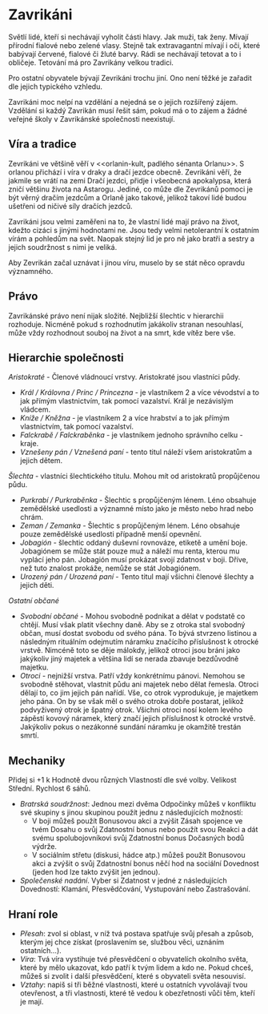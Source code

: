 # Zavrikáni

Světlí lidé, kteří si nechávají vyholit části hlavy. Jak muži, tak ženy. Mívají přírodní fialové nebo zelené vlasy. Stejně tak extravagantní mívají i oči, které babývají červené, fialové či žluté barvy. Rádi se nechávají tetovat a to i obličeje. Tetování má pro Zavrikány velkou tradici.

Pro ostatní obyvatele bývají Zevrikáni trochu jiní. Ono není těžké je zařadit dle jejich typického vzhledu.

Zavrikáni moc nelpí na vzdělání a nejedná se o jejich rozšířený zájem. Vzdělání si každý Zavrikán musí řešit sám, pokud má o to zájem a žádné veřejné školy v Zavrikánské společnosti neexistují.

## Víra a tradice

Zevrikáni ve většině věří v <<orlanin-kult, padlého sénanta Orlanu>>. S orlanou přichází i víra v draky a dračí jezdce obecně. Zevrikáni věří, že jakmile se vrátí na zemi Dračí jezdci, přidje i všeobecná apokalypsa, která zničí většinu života na Astarogu. Jediné, co může dle Zevrikánů pomoci je být věrný dračím jezdcům a Orlaně jako takové, jelikož takoví lidé budou ušetřeni od ničivé síly dračích jezdců.

Zavrikáni jsou velmi zaměřeni na to, že vlastní lidé mají právo na život, kdežto cizáci s jinými hodnotami ne. Jsou tedy velmi netolerantní k ostatním vírám a pohledům na svět. Naopak stejný lid je pro ně jako bratři a sestry a jejich soudržnost s nimi je veliká.

Aby Zevrikán začal uznávat i jinou víru, muselo by se stát něco opravdu významného.

## Právo

Zavrikánské právo není nijak složité. Nejbližší šlechtic v hierarchii rozhoduje. Nicméně pokud s rozhodnutím jakákoliv stranan nesouhlasí, může vždy rozhodnout souboj na život a na smrt, kde vítěz bere vše.

## Hierarchie společnosti

*Aristokraté* - Členové vládnoucí vrstvy. Aristokraté jsou vlastníci půdy.
* *Král / Královna / Princ / Princezna* - je vlastníkem 2 a více vévodství a to jak přímým vlastnictvím, tak pomocí vazalství. Král je nezávislým vládcem.
* *Kníže / Kněžna* - je vlastníkem 2  a více hrabství a to jak přímým vlastnictvím, tak pomocí vazalství.
* *Falckrabě / Falckraběnka* - je vlastníkem jednoho správního celku - kraje.
* *Vznešeny pán / Vznešená paní* - tento titul náleží všem aristokratům a jejich dětem.

*Šlechta* - vlastníci šlechtického titulu. Mohou mít od aristokratů propůjčenou půdu.
* *Purkrabí / Purkraběnka* - Šlechtic s propůjčeným lénem. Léno obsahuje zemědělské usedlosti a významné místo jako je město nebo hrad nebo chrám.
* *Zeman / Zemanka* - Šlechtic s propůjčeným lénem. Léno obsahuje pouze zemědělské usedlosti případně menší opevnění.
* *Jobagión* - šlechtic oddaný duševní rovnováze, etiketě a umění boje. Jobagiónem se může stát pouze muž a náleží mu renta, kterou mu vyplácí jeho pán. Jobagión musí prokázat svojí zdatnost v boji. Dříve, než tuto znalost prokáže, nemůže se stát Jobagiónem.
* *Urozený pán / Urozená paní* - Tento titul mají všichni členové šlechty a jejich děti.

*Ostatní občané*
* *Svobodní občané* - Mohou svobodně podnikat a dělat v podstatě co chtějí. Musí však platit všechny daně. Aby se z otroka stal svobodný občan, musí dostat svobodu od svého pána. To bývá stvrzeno listinou a následným rituálním odejmutím náramku značícího příslušnost k otrocké vrstvě. Nimcéně toto se děje málokdy, jelikož otroci jsou bráni jako jakýkoliv jiný majetek a většina lidí se nerada zbavuje bezdůvodně majetku.
* *Otroci* - nejnižší vrstva. Patří vždy konkrétnímu pánovi. Nemohou se svobodně stěhovat, vlastnit půdu ani majetek nebo dělat řemesla. Otroci dělají to, co jim jejich pán nařídí. Vše, co otrok vyprodukuje, je majetkem jeho pána. On by se však měl o svého otroka dobře postarat, jelikož podvyživený otrok je špatný otrok. Všichni otroci nosí kolem levého zápěstí kovový náramek, který značí jejich příslušnost k otrocké vrstvě. Jakýkoliv pokus o nezákonné sundání náramku je okamžitě trestán smrtí.

## Mechaniky

Přidej si +1 k Hodnotě dvou různých Vlastností dle své volby. Velikost Střední. Rychlost 6 sáhů.

* *Bratrská soudržnost*: Jednou mezi dvěma Odpočinky můžeš v konfliktu své skupiny s jinou skupinou použít jednu z následujících možností:
  * V boji můžeš použít Bonusovou akci a zvýšit Zásah spojence ve tvém Dosahu o svůj Zdatnostní bonus nebo použít svou Reakci a dát svému spolubojovníkovi svůj Zdatnostní bonus Dočasných bodů výdrže.
  * V sociálním střetu (diskusi, hádce atp.) můžeš použít Bonusovou akci a zvýšit o svůj Zdatnostní bonus něčí hod na sociální Dovednost (jeden hod
lze takto zvýšit jen jednou).
* *Společenské nadání*. Vyber si Zdatnost v jedné z následujících Dovedností: Klamání, Přesvědčování, Vystupování nebo Zastrašování.

## Hraní role

- *Přesah*: zvol si oblast, v níž tvá postava spatřuje
svůj přesah a způsob, kterým jej chce získat
(proslavením se, službou věci, uznáním
ostatních…).
- *Víra*: Tvá víra vystihuje tvé přesvědčení o obyvatelích okolního světa, které by mělo ukazovat, kdo patří k tvým lidem a kdo ne. Pokud chceš, můžeš si zvolit i další přesvědčení, které s obyvateli světa nesouvisí.
- *Vztahy*: napiš si tři běžné vlastnosti, které
u ostatních vyvolávají tvou otevřenost, a tři
vlastnosti, které tě vedou k obezřetnosti vůči
těm, kteří je mají.
